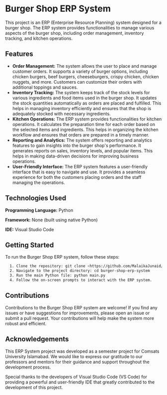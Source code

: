 
# Burger Shop ERP System
This project is an ERP (Enterprise Resource Planning) system designed for a burger shop. The ERP system provides functionalities to manage various aspects of the burger shop, including order management, inventory tracking, and kitchen operations.



## Features

- **Order Management:** The system allows the user to place and manage customer orders. It supports a variety of burger options, including chicken burgers, beef burgers, cheeseburgers, crispy chicken, chicken nuggets, and more. Customers can customize their orders with additional toppings and sauces.
- **Inventory Tracking:** The system keeps track of the stock levels for various ingredients and food items used in the burger shop. It updates the stock quantities automatically as orders are placed and fulfilled. This helps in managing inventory efficiently and ensures that the shop is adequately stocked with necessary ingredients.
- **Kitchen Operations:** The ERP system provides functionalities for kitchen operations. It calculates the preparation time for each order based on the selected items and ingredients. This helps in organizing the kitchen workflow and ensures that orders are prepared in a timely manner.
- **Reporting and Analytics:** The system offers reporting and analytics features to gain insights into the burger shop's performance. It generates reports on sales, inventory levels, and popular items. This helps in making data-driven decisions for improving business operations.
- **User-Friendly Interface:** The ERP system features a user-friendly interface that is easy to navigate and use. It provides a seamless experience for both the customers placing orders and the staff managing the operations.


## Technologies Used

**Programming Language:** Python

**Framework:** None (built using native Python)

**IDE:** Visual Studio Code


## Getting Started

To run the Burger Shop ERP system, follow these steps:

```bash
  1. Clone the repository: git clone <https://github.com/MalaikaJunaid/burger-shop-erp-system>
  2. Navigate to the project directory: cd burger-shop-erp-system
  3. Run the main Python file: python main.py
  4. Follow the on-screen prompts to interact with the ERP system.
```
    
## Contributions

Contributions to the Burger Shop ERP system are welcome! If you find any issues or have suggestions for improvements, please open an issue or submit a pull request. Your contributions will help make the system more robust and efficient.

## Acknowledgements

 This ERP System project was developed as a semester project for Comsats University Islamabad. We would like to express our gratitude to our professors and mentors for their guidance and support throughout the development process.

Special thanks to the developers of Visual Studio Code (VS Code) for providing a powerful and user-friendly IDE that greatly contributed to the development of this project.
